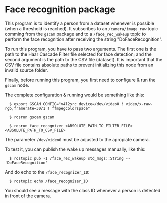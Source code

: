# Face recognition package

This program is to identify a person from a dataset whenever is possible (when a threshold is reached). It subscribes to an `/camera/image_raw` topic comming from the `gscam` package and to a `/face_rec_wakeup` topic to perform the face recognition after receiving the string  "DoFaceRecognition".

To run this program, you have to pass two arguments. The first one is the path to the Haar Cascade Filter file selected for face detection; and the second argument is the path to the CSV file (dataset). It is important that the CSV file contains absolute paths to prevent initializing this node from an invalid source folder.

Finally, before running this program, you first need to configure & run the `gscam` node.

The complete configuration & running would be something like this:

      $ export GSCAM_CONFIG="v4l2src device=/dev/video0 ! video/x-raw-rgb,framerate=30/1 ! ffmpegcolorspace"
  
      $ rosrun gscam gscam
  
      $ rosrun face_recognizer <ABSOLUTE_PATH_TO_FILTER_FILE> <ABSOLUTE_PATH_TO_CSV_FILE>

The parameter `/dev/video0` must be adjusted to the apropiate camera.

To test it, you can publish the wake up messages manually, like this:

      $ rostopic pub -1 /face_rec_wakeup std_msgs::String -- 'DoFaceRecognition'

And do echo to the `/face_recognizer_ID`:

      $ rostopic echo /face_recognizer_ID

You should see a message with the class ID whenever a person is detected in front of the camera.

 
 
